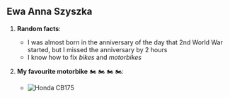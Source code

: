 
## Ewa Anna Szyszka

1. **Random facts**:
	+ I was almost born in the anniversary of the day that 2nd World War started, but I missed the anniversary by 2 hours
	+ I know how to fix _bikes_ and _motorbikes_

2. **My favourite motorbike** 🏍️ 🏍️ 🏍️ 🏍️:
	- ![Honda CB175 ](https://en.wikipedia.org/wiki/File:CB175K42010HondaMotorcycleCB175.jpg)
